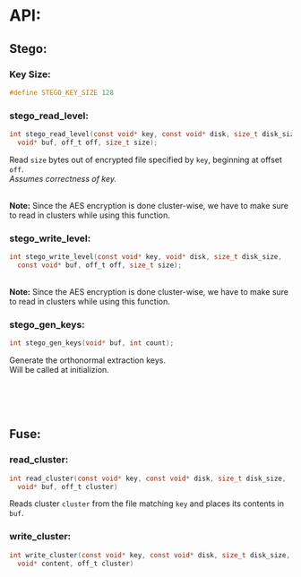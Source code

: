 # API:
## Stego:
### Key Size:
```c
#define STEGO_KEY_SIZE 128
```


### stego_read_level:
```c
int stego_read_level(const void* key, const void* disk, size_t disk_size,
  void* buf, off_t off, size_t size);
```
Read `size` bytes out of encrypted file specified by `key`, beginning at offset `off`.
<br />
*Assumes correctness of key.*

<br>**Note:** Since the AES encryption is done cluster-wise, we have to make sure to read in clusters while using this function.

### stego_write_level:
```c
int stego_write_level(const void* key, void* disk, size_t disk_size,
  const void* buf, off_t off, size_t size);
```
<br>**Note:** Since the AES encryption is done cluster-wise, we have to make sure to read in clusters while using this function.



### stego_gen_keys:
```c
int stego_gen_keys(void* buf, int count);
```
Generate the orthonormal extraction keys.<br>
Will be called at initializion.

<br><br><br>

## Fuse:

### read_cluster:
```c
int read_cluster(const void* key, const void* disk, size_t disk_size,
  void* buf, off_t cluster)
```
Reads cluster `cluster` from the file matching `key` and places its contents in `buf`.

### write_cluster:
```c
int write_cluster(const void* key, const void* disk, size_t disk_size,
  void* content, off_t cluster)
```
